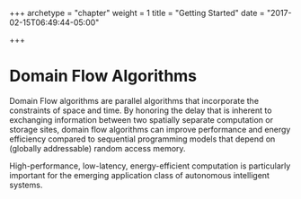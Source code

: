 +++
archetype = "chapter"
weight = 1
title = "Getting Started"
date = "2017-02-15T06:49:44-05:00"

+++

# Domain Flow Algorithms

Domain Flow algorithms are parallel algorithms that incorporate the constraints of space and time.
By honoring the delay that is inherent to exchanging information between two spatially
separate computation or storage sites, domain flow algorithms can improve performance and energy efficiency
compared to sequential programming models that depend on (globally addressable) random access memory.

High-performance, low-latency, energy-efficient computation is particularly important for the emerging application
class of autonomous intelligent systems.
